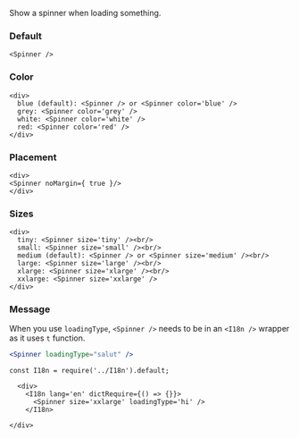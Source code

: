 Show a spinner when loading something.

### Default

```
<Spinner />
```

### Color

```
<div>
  blue (default): <Spinner /> or <Spinner color='blue' />
  grey: <Spinner color='grey' />
  white: <Spinner color='white' />
  red: <Spinner color='red' />
</div>
```

### Placement

```
<div>
<Spinner noMargin={ true }/>
</div>
```

### Sizes

```
<div>
  tiny: <Spinner size='tiny' /><br/>
  small: <Spinner size='small' /><br/>
  medium (default): <Spinner /> or <Spinner size='medium' /><br/>
  large: <Spinner size='large' /><br/>
  xlarge: <Spinner size='xlarge' /><br/>
  xxlarge: <Spinner size='xxlarge' />
</div>
```

### Message

When you use `loadingType`, `<Spinner />` needs to be in an `<I18n />` wrapper as it uses `t` function.

```jsx static
<Spinner loadingType="salut" />
```

```
const I18n = require('../I18n').default;

  <div>
    <I18n lang='en' dictRequire={() => {}}>
      <Spinner size='xxlarge' loadingType='hi' />
    </I18n>

</div>
```
